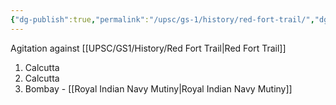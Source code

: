 ```yaml
---
{"dg-publish":true,"permalink":"/upsc/gs-1/history/red-fort-trail/","dgHomeLink":true,"dgPassFrontmatter":false}
---
```




Agitation against [[UPSC/GS1/History/Red Fort Trail|Red Fort Trail]]
1. Calcutta
2. Calcutta
3. Bombay - [[Royal Indian Navy Mutiny|Royal Indian Navy Mutiny]]